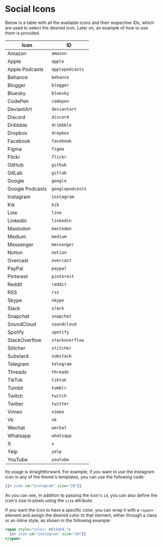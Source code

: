 # Social Icons

Below is a table with all the available icons and their respective IDs, which are used to select the desired icon. Later on, an example of how to use them is provided.

| Icon            | ID               |
|-----------------|------------------|
| Amazon          | `amazon`         |
| Apple           | `apple`          |
| Apple Podcasts  | `applepodcasts`  |
| Behance         | `behance`        |
| Blogger         | `blogger`        |
| Bluesky         | `bluesky`        |
| CodePen         | `codepen`        |
| DeviantArt      | `deviantart`     |
| Discord         | `discord`        |
| Dribbble        | `dribbble`       |
| Dropbox         | `dropbox`        |
| Facebook        | `facebook`       |
| Figma           | `figma`          |
| Flickr          | `flickr`         |
| GitHub          | `github`         |
| GitLab          | `gitlab`         |
| Google          | `google`         |
| Google Podcasts | `googlepodcasts` |
| Instagram       | `instagram`      |
| Kik             | `kik`            |
| Line            | `line`           |
| Linkedin        | `linkedin`       |
| Mastodon        | `mastodon`       |
| Medium          | `medium`         |
| Messenger       | `messenger`      |
| Notion          | `notion`         |
| Overcast        | `overcast`       |
| PayPal          | `paypal`         |
| Pinterest       | `pinterest`      |
| Reddit          | `reddit`         |
| RSS             | `rss`            |
| Skype           | `skype`          |
| Slack           | `slack`          |
| Snapchat        | `snapchat`       |
| SoundCloud      | `soundcloud`     |
| Spotify         | `spotify`        |
| StackOverflow   | `stackoverflow`  |
| Stitcher        | `stitcher`       |
| Substack        | `substack`       |
| Telegram        | `telegram`       |
| Threads         | `threads`        |
| TikTok          | `tiktok`         |
| Tumblr          | `tumblr`         |
| Twitch          | `twitch`         |
| Twitter         | `twitter`        |
| Vimeo           | `vimeo`          |
| Vk              | `vk`             |
| Wechat          | `wechat`         |
| Whatsapp        | `whatsapp`       |
| X               | `x`              |
| Yelp            | `yelp`           |
| YouTube         | `youtube`        |

Its usage is straightforward. For example, if you want to use the Instagram icon in any of the theme's templates, you can use the following code:

```hbs
{{> icon id="instagram" size="20"}}
```

As you can see, in addition to passing the icon's `id`, you can also define the icon's size in pixels using the `size` attribute.

If you want the icon to have a specific color, you can wrap it with a `<span>` element and assign the desired color to that element, either through a class or an inline style, as shown in the following example:

```hbs
<span style="color: #833ab4;">
  {{> icon id="instagram" size="20"}}
</span>
```
